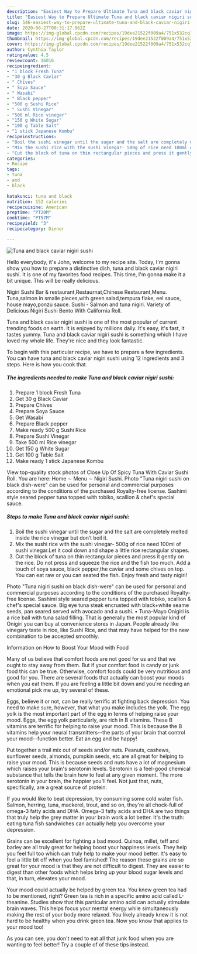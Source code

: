 ```yaml
---
description: "Easiest Way to Prepare Ultimate Tuna and black caviar nigiri sushi"
title: "Easiest Way to Prepare Ultimate Tuna and black caviar nigiri sushi"
slug: 546-easiest-way-to-prepare-ultimate-tuna-and-black-caviar-nigiri-sushi
date: 2020-08-27T00:31:17.962Z
image: https://img-global.cpcdn.com/recipes/19dee21522f009a4/751x532cq70/tuna-and-black-caviar-nigiri-sushi-recipe-main-photo.jpg
thumbnail: https://img-global.cpcdn.com/recipes/19dee21522f009a4/751x532cq70/tuna-and-black-caviar-nigiri-sushi-recipe-main-photo.jpg
cover: https://img-global.cpcdn.com/recipes/19dee21522f009a4/751x532cq70/tuna-and-black-caviar-nigiri-sushi-recipe-main-photo.jpg
author: Cynthia Taylor
ratingvalue: 4.5
reviewcount: 16016
recipeingredient:
- "1 block Fresh Tuna"
- "30 g Black Caviar"
- " Chives"
- " Soya Sauce"
- " Wasabi"
- " Black pepper"
- "500 g Sushi Rice"
- " Sushi Vinegar"
- "500 ml Rice vinegar"
- "150 g White Sugar"
- "100 g Table Salt"
- "1 stick Japanese Kombu"
recipeinstructions:
- "Boil the sushi vinegar until the sugar and the salt are completely melted inside the rice vinegar but don’t boil it."
- "Mix the sushi rice with the sushi vinegar- 500g of rice need 100ml of sushi vinegar.Let it cool down and shape a little rice rectangular shapes."
- "Cut the block of tuna on thin rectangular pieces and press it gently on the rice. Do not press and squeeze the rice and the fish too much. Add a touch of soya sauce, black pepper,the caviar and some chives on top. You can eat raw or you can seated the fish. Enjoy fresh and tasty nigiri!"
categories:
- Recipe
tags:
- tuna
- and
- black

katakunci: tuna and black 
nutrition: 152 calories
recipecuisine: American
preptime: "PT20M"
cooktime: "PT57M"
recipeyield: "3"
recipecategory: Dinner

---
```



![Tuna and black caviar nigiri sushi](https://img-global.cpcdn.com/recipes/19dee21522f009a4/751x532cq70/tuna-and-black-caviar-nigiri-sushi-recipe-main-photo.jpg)

Hello everybody, it's John, welcome to my recipe site. Today, I'm gonna show you how to prepare a distinctive dish, tuna and black caviar nigiri sushi. It is one of my favorites food recipes. This time, I'm gonna make it a bit unique. This will be really delicious.

Nigiri Sushi Bar &amp; restaurant,Restaurnat,Chinese Restaurant,Menu. Tuna,salmon in smalle pieces,with green salad,tempura flake, eel sauce, house mayo,ponzu sauce. Sushi - Salmon and tuna nigiri. Variety of Delicious Nigiri Sushi Bento With California Roll.

Tuna and black caviar nigiri sushi is one of the most popular of current trending foods on earth. It is enjoyed by millions daily. It's easy, it's fast, it tastes yummy. Tuna and black caviar nigiri sushi is something which I have loved my whole life. They're nice and they look fantastic.


To begin with this particular recipe, we have to prepare a few ingredients. You can have tuna and black caviar nigiri sushi using 12 ingredients and 3 steps. Here is how you cook that.

<!--inarticleads1-->

##### The ingredients needed to make Tuna and black caviar nigiri sushi:

1. Prepare 1 block Fresh Tuna
1. Get 30 g Black Caviar
1. Prepare  Chives
1. Prepare  Soya Sauce
1. Get  Wasabi
1. Prepare  Black pepper
1. Make ready 500 g Sushi Rice
1. Prepare  Sushi Vinegar
1. Take 500 ml Rice vinegar
1. Get 150 g White Sugar
1. Get 100 g Table Salt
1. Make ready 1 stick Japanese Kombu


View top-quality stock photos of Close Up Of Spicy Tuna With Caviar Sushi Roll. You are here: Home ∼ Menu ∼ Nigiri Sushi. Photo &#34;Tuna nigiri sushi on black dish-were&#34; can be used for personal and commercial purposes according to the conditions of the purchased Royalty-free license. Sashimi style seared pepper tuna topped with tobiko, scallion &amp; chef&#39;s special sauce. 

<!--inarticleads2-->

##### Steps to make Tuna and black caviar nigiri sushi:

1. Boil the sushi vinegar until the sugar and the salt are completely melted inside the rice vinegar but don’t boil it.
1. Mix the sushi rice with the sushi vinegar- 500g of rice need 100ml of sushi vinegar.Let it cool down and shape a little rice rectangular shapes.
1. Cut the block of tuna on thin rectangular pieces and press it gently on the rice. Do not press and squeeze the rice and the fish too much. Add a touch of soya sauce, black pepper,the caviar and some chives on top. You can eat raw or you can seated the fish. Enjoy fresh and tasty nigiri!


Photo &#34;Tuna nigiri sushi on black dish-were&#34; can be used for personal and commercial purposes according to the conditions of the purchased Royalty-free license. Sashimi style seared pepper tuna topped with tobiko, scallion &amp; chef&#39;s special sauce. Big eye tuna steak encrusted with black+white seame seeds, pan seared served with avocado and a sushi. • Tuna-Mayo Onigiri is a rice ball with tuna salad filling. That is generally the most popular kind of Onigiri you can buy at convenience stores in Japan. People already like vinegary taste in rice, like Sushi Rice, and that may have helped for the new combination to be accepted smoothly. 

Information on How to Boost Your Mood with Food


Many of us believe that comfort foods are not good for us and that we ought to stay away from them. But if your comfort food is candy or junk food this can be true. Otherwise, comfort foods could be very nutritious and good for you. There are several foods that actually can boost your moods when you eat them. If you are feeling a little bit down and you're needing an emotional pick me up, try several of these.

Eggs, believe it or not, can be really terrific at fighting back depression. You need to make sure, however, that what you make includes the yolk. The egg yolk is the most important part of the egg in terms of helping raise your mood. Eggs, the egg yolk particularly, are rich in B vitamins. These B vitamins are terrific for helping to raise your mood. This is because the B vitamins help your neural transmitters--the parts of your brain that control your mood--function better. Eat an egg and be happy!

Put together a trail mix out of seeds and/or nuts. Peanuts, cashews, sunflower seeds, almonds, pumpkin seeds, etc are all great for helping to raise your mood. This is because seeds and nuts have a lot of magnesium which raises your brain's serotonin levels. Serotonin is a feel-good chemical substance that tells the brain how to feel at any given moment. The more serotonin in your brain, the happier you'll feel. Not just that, nuts, specifically, are a great source of protein.

If you would like to beat depression, try consuming some cold water fish. Salmon, herring, tuna, mackerel, trout, and so on, they're all chock-full of omega-3 fatty acids and DHA. Omega-3 fatty acids and DHA are two things that truly help the grey matter in your brain work a lot better. It's the truth: eating tuna fish sandwiches can actually help you overcome your depression. 

Grains can be excellent for fighting a bad mood. Quinoa, millet, teff and barley are all truly great for helping boost your happiness levels. They help you feel full too which can truly help to make your mood better. It's easy to feel a little bit off when you feel famished! The reason these grains are so great for your mood is that they are not difficult to digest. They are easier to digest than other foods which helps bring up your blood sugar levels and that, in turn, elevates your mood.

Your mood could actually be helped by green tea. You knew green tea had to be mentioned, right? Green tea is rich in a specific amino acid called L-theanine. Studies show that this particular amino acid can actually stimulate brain waves. This helps focus your mental energy while simultaneously making the rest of your body more relaxed. You likely already knew it is not hard to be healthy when you drink green tea. Now you know that applies to your mood too!

As you can see, you don't need to eat all that junk food when you are wanting to feel better! Try  a  couple of  of  these  tips  instead.

